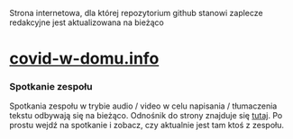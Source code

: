 Strona internetowa, dla której repozytorium github stanowi zaplecze redakcyjne jest aktualizowana na bieżąco

# [covid-w-domu.info](https://www.covid-w-domu.info)


### Spotkanie zespołu

Spotkania zespołu w trybie audio / video w celu napisania / tłumaczenia tekstu odbywają się na bieżąco. Odnośnik do strony znajduje się [tutaj](https://meet.rawmushroom.com/covid). Po prostu wejdź na spotkanie i zobacz, czy aktualnie jest tam ktoś z zespołu.
